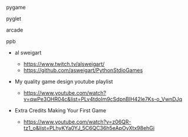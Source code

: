 
pygame

pyglet 

arcade 

ppb

* al sweigart 
    * https://www.twitch.tv/alsweigart/
    * https://github.com/asweigart/PythonStdioGames

* My quality game design youtube playlist
    * https://www.youtube.com/watch?v=qwPe3OHR04c&list=PLv4tdoIm9cSdpnBIH42le7Ks-o_VwnDJq

* Extra Credits Making Your First Game
    * https://www.youtube.com/watch?v=z06QR-tz1_o&list=PLhyKYa0YJ_5C6QC36h5eApOyXtx98ehGi